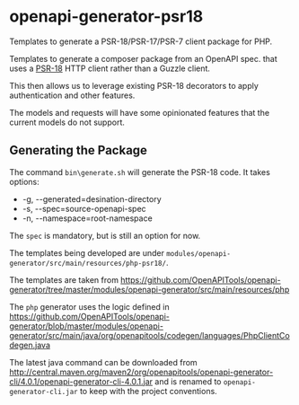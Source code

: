 # openapi-generator-psr18
Templates to generate a PSR-18/PSR-17/PSR-7 client package for PHP.

Templates to generate a composer package from an OpenAPI spec. that uses a
[PSR-18](https://www.php-fig.org/psr/psr-18/)
HTTP client rather than a Guzzle client.

This then allows us to leverage existing PSR-18 decorators to apply
authentication and other features.

The models and requests will have some opinionated features that the
current models do not support.

## Generating the Package

The command `bin\generate.sh` will generate the PSR-18 code. It takes options:

* -g, --generated=desination-directory
* -s, --spec=source-openapi-spec
* -n, --namespace=root-namespace

The `spec` is mandatory, but is still an option for now.

The templates being developed are under `modules/openapi-generator/src/main/resources/php-psr18/`.

The templates are taken from
https://github.com/OpenAPITools/openapi-generator/tree/master/modules/openapi-generator/src/main/resources/php

The `php` generator uses the logic defined in
https://github.com/OpenAPITools/openapi-generator/blob/master/modules/openapi-generator/src/main/java/org/openapitools/codegen/languages/PhpClientCodegen.java

The latest java command can be downloaded from
http://central.maven.org/maven2/org/openapitools/openapi-generator-cli/4.0.1/openapi-generator-cli-4.0.1.jar
and is renamed to `openapi-generator-cli.jar` to keep with the project conventions.


